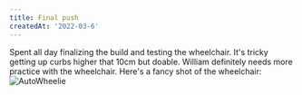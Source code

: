 ```yaml
---
title: Final push
createdAt: '2022-03-6'
---
```


Spent all day finalizing the build and testing the wheelchair. It's tricky getting up curbs higher that 10cm but doable. William definitely needs more practice with the wheelchair. Here's a fancy shot of the wheelchair: ![AutoWheelie](/static/photos/wheelchairshot.jpg)
